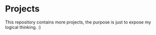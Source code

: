 # Projects
This repository contains more projects, the purpose is just to expose my logical thinking. :)
